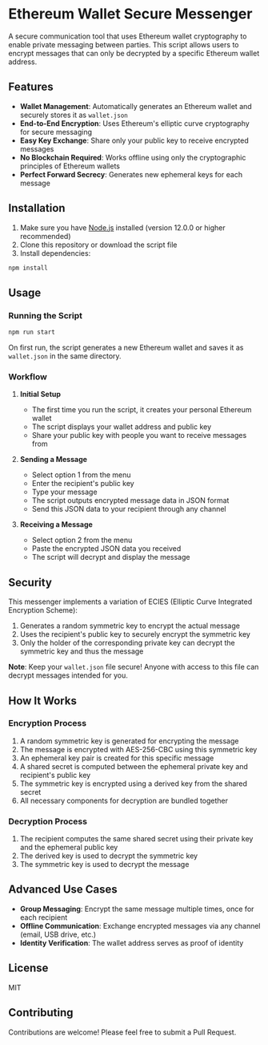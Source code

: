 # Ethereum Wallet Secure Messenger

A secure communication tool that uses Ethereum wallet cryptography to enable private messaging between parties. This script allows users to encrypt messages that can only be decrypted by a specific Ethereum wallet address.

## Features

- **Wallet Management**: Automatically generates an Ethereum wallet and securely stores it as `wallet.json`
- **End-to-End Encryption**: Uses Ethereum's elliptic curve cryptography for secure messaging
- **Easy Key Exchange**: Share only your public key to receive encrypted messages
- **No Blockchain Required**: Works offline using only the cryptographic principles of Ethereum wallets
- **Perfect Forward Secrecy**: Generates new ephemeral keys for each message

## Installation

1. Make sure you have [Node.js](https://nodejs.org/) installed (version 12.0.0 or higher recommended)
2. Clone this repository or download the script file
3. Install dependencies:

```bash
npm install
```

## Usage

### Running the Script

```bash
npm run start
```

On first run, the script generates a new Ethereum wallet and saves it as `wallet.json` in the same directory.

### Workflow

1. **Initial Setup**
   - The first time you run the script, it creates your personal Ethereum wallet
   - The script displays your wallet address and public key
   - Share your public key with people you want to receive messages from

2. **Sending a Message**
   - Select option 1 from the menu
   - Enter the recipient's public key
   - Type your message
   - The script outputs encrypted message data in JSON format
   - Send this JSON data to your recipient through any channel

3. **Receiving a Message**
   - Select option 2 from the menu
   - Paste the encrypted JSON data you received
   - The script will decrypt and display the message

## Security

This messenger implements a variation of ECIES (Elliptic Curve Integrated Encryption Scheme):

1. Generates a random symmetric key to encrypt the actual message
2. Uses the recipient's public key to securely encrypt the symmetric key
3. Only the holder of the corresponding private key can decrypt the symmetric key and thus the message

**Note**: Keep your `wallet.json` file secure! Anyone with access to this file can decrypt messages intended for you.

## How It Works

### Encryption Process

1. A random symmetric key is generated for encrypting the message
2. The message is encrypted with AES-256-CBC using this symmetric key
3. An ephemeral key pair is created for this specific message
4. A shared secret is computed between the ephemeral private key and recipient's public key
5. The symmetric key is encrypted using a derived key from the shared secret
6. All necessary components for decryption are bundled together

### Decryption Process

1. The recipient computes the same shared secret using their private key and the ephemeral public key
2. The derived key is used to decrypt the symmetric key
3. The symmetric key is used to decrypt the message

## Advanced Use Cases

- **Group Messaging**: Encrypt the same message multiple times, once for each recipient
- **Offline Communication**: Exchange encrypted messages via any channel (email, USB drive, etc.)
- **Identity Verification**: The wallet address serves as proof of identity

## License

MIT

## Contributing

Contributions are welcome! Please feel free to submit a Pull Request.